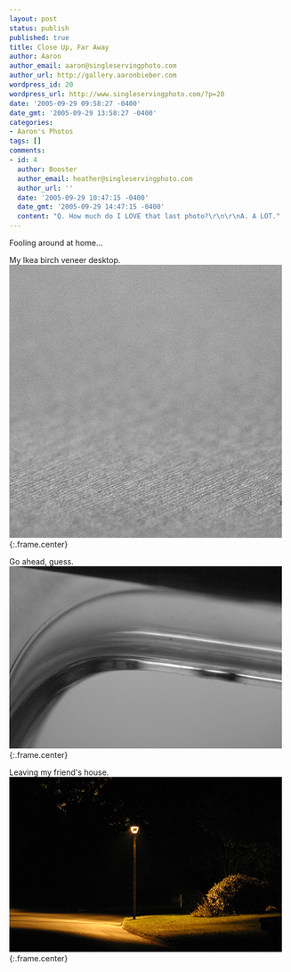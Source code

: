 ```yaml
---
layout: post
status: publish
published: true
title: Close Up, Far Away
author: Aaron
author_email: aaron@singleservingphoto.com
author_url: http://gallery.aaronbieber.com
wordpress_id: 20
wordpress_url: http://www.singleservingphoto.com/?p=20
date: '2005-09-29 09:58:27 -0400'
date_gmt: '2005-09-29 13:58:27 -0400'
categories:
- Aaron's Photos
tags: []
comments:
- id: 4
  author: Booster
  author_email: heather@singleservingphoto.com
  author_url: ''
  date: '2005-09-29 10:47:15 -0400'
  date_gmt: '2005-09-29 14:47:15 -0400'
  content: "Q. How much do I LOVE that last photo?\r\n\r\nA. A LOT."
---
```

Fooling around at home...

My Ikea birch veneer desktop.\
 ![](/ssp/29sept05-01.jpg){:.frame.center}

Go ahead, guess.\
 ![](/ssp/29sept05-02.jpg){:.frame.center}

Leaving my friend's house.\
 ![](/ssp/29sept05-03.jpg){:.frame.center}
